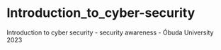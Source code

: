 # Introduction_to_cyber-security
Introduction to cyber security - security awareness - Óbuda University 2023
